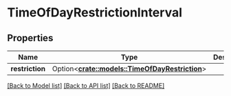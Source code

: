 # TimeOfDayRestrictionInterval

## Properties

Name | Type | Description | Notes
------------ | ------------- | ------------- | -------------
**restriction** | Option<[**crate::models::TimeOfDayRestriction**](TimeOfDayRestriction.md)> |  | [optional]

[[Back to Model list]](../README.md#documentation-for-models) [[Back to API list]](../README.md#documentation-for-api-endpoints) [[Back to README]](../README.md)


